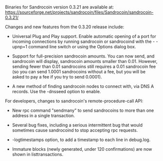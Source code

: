 Binaries for Sandrocoin version 0.3.21 are available at:
  https://sourceforge.net/projects/sandrocoin/files/Sandrocoin/sandrocoin-0.3.21/

Changes and new features from the 0.3.20 release include:

* Universal Plug and Play support.  Enable automatic opening of a port for incoming connections by running sandrocoin or sandrocoind with the - -upnp=1 command line switch or using the Options dialog box.

* Support for full-precision sandrocoin amounts.  You can now send, and sandrocoin will display, sandrocoin amounts smaller than 0.01.  However, sending fewer than 0.01 sandrocoins still requires a 0.01 sandrocoin fee (so you can send 1.0001 sandrocoins without a fee, but you will be asked to pay a fee if you try to send 0.0001).

* A new method of finding sandrocoin nodes to connect with, via DNS A records. Use the -dnsseed option to enable.

For developers, changes to sandrocoin's remote-procedure-call API:

* New rpc command "sendmany" to send sandrocoins to more than one address in a single transaction.

* Several bug fixes, including a serious intermittent bug that would sometimes cause sandrocoind to stop accepting rpc requests. 

* -logtimestamps option, to add a timestamp to each line in debug.log.

* Immature blocks (newly generated, under 120 confirmations) are now shown in listtransactions.
